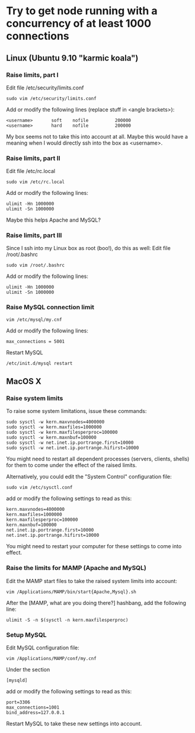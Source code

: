 # Try to get node running with a concurrency of at least 1000 connections

## Linux (Ubuntu 9.10 "karmic koala")

### Raise limits, part I

Edit file /etc/security/limits.conf

    sudo vim /etc/security/limits.conf

Add or modify the following lines
(replace stuff in &lt;angle brackets&gt;):

    <username>       soft    nofile          200000
    <username>       hard    nofile          200000

My box seems not to take this into account at all. Maybe this would have a
meaning when I would directly ssh into the box as &lt;username&gt;.

### Raise limits, part II

Edit file /etc/rc.local

    sudo vim /etc/rc.local

Add or modify the following lines:

    ulimit -Hn 1000000
    ulimit -Sn 1000000

Maybe this helps Apache and MySQL?

### Raise limits, part III

Since I ssh into my Linux box as root (boo!), do this as well:
Edit file /root/.bashrc

    sudo vim /root/.bashrc

Add or modify the following lines:

    ulimit -Hn 1000000
    ulimit -Sn 1000000

### Raise MySQL connection limit

    vim /etc/mysql/my.cnf

Add or modify the following lines:

    max_connections = 5001

Restart MySQL

    /etc/init.d/mysql restart

## MacOS X

### Raise system limits

To raise some system limitations, issue these commands:

    sudo sysctl -w kern.maxvnodes=4000000
    sudo sysctl -w kern.maxfiles=1000000
    sudo sysctl -w kern.maxfilesperproc=100000
    sudo sysctl -w kern.maxnbuf=100000
    sudo sysctl -w net.inet.ip.portrange.first=10000
    sudo sysctl -w net.inet.ip.portrange.hifirst=10000

You might need to restart all dependent processes (servers, clients, shells) 
for them to come under the effect of the raised limits.

Alternatively, you could edit the "System Control" configuration file:

    sudo vim /etc/sysctl.conf
    
add or modify the following settings to read as this:

    kern.maxvnodes=4000000
    kern.maxfiles=1000000
    kern.maxfilesperproc=100000
    kern.maxnbuf=100000
    net.inet.ip.portrange.first=10000
    net.inet.ip.portrange.hifirst=10000

You might need to restart your computer for these settings to come into effect.

### Raise the limits for MAMP (Apache and MySQL)

Edit the MAMP start files to take the raised system limits into account:

    vim /Applications/MAMP/bin/start{Apache,Mysql}.sh

After the [MAMP, what are you doing there?] hashbang, add the following line:

    ulimit -S -n $(sysctl -n kern.maxfilesperproc)

### Setup MySQL

Edit MySQL configuration file:

    vim /Applications/MAMP/conf/my.cnf

Under the section

    [mysqld]

add or modify the following settings to read as this:

    port=3306
    max_connections=1001
    bind_address=127.0.0.1

Restart MySQL to take these new settings into account.
